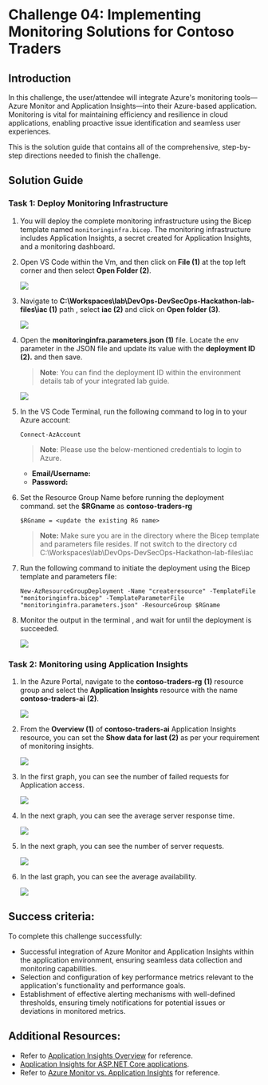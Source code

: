 # Challenge 04: Implementing Monitoring Solutions for Contoso Traders

## Introduction

In this challenge, the user/attendee will integrate Azure's monitoring tools—Azure Monitor and Application Insights—into their Azure-based application. Monitoring is vital for maintaining efficiency and resilience in cloud applications, enabling proactive issue identification and seamless user experiences.

This is the solution guide that contains all of the comprehensive, step-by-step directions needed to finish the challenge.

## Solution Guide

### Task 1: Deploy Monitoring Infrastructure

1. You will deploy the complete monitoring infrastructure using the Bicep template named `monitoringinfra.bicep`. The monitoring infrastructure includes Application Insights, a secret created for Application Insights, and a monitoring dashboard.

1. Open VS Code within the Vm, and then click on **File (1)** at the top left corner and then select **Open Folder (2)**.

    ![](../media/ex4-task1-1.png)

1. Navigate to **C:\Workspaces\lab\DevOps-DevSecOps-Hackathon-lab-files\iac (1)** path ,  select **iac (2)** and click on **Open folder (3)**.

    ![](../media/ex4-task1-2.png)

1. Open the **monitoringinfra.parameters.json (1)** file. Locate the env parameter in the JSON file and update its value with the **deployment ID (2).** and then save. 

   >**Note**: You can find the deployment ID within the environment details tab of your integrated lab guide.

   ![](../media/ex4-task1-3.png)
   
1. In the VS Code Terminal, run the following command to log in to your Azure account:

   ```
   Connect-AzAccount
   ```
   >**Note**: Please use the below-mentioned credentials to login to Azure.
      - **Email/Username:** <inject key="AzureAdUserEmail"></inject>
      - **Password:** <inject key="AzureAdUserPassword"></inject>
      
1. Set the Resource Group Name before running the deployment command. set the  **$RGname** as **contoso-traders-rg<inject key="Deploymentid" enableCopy="false" />**

   ```
   $RGname = <update the existing RG name>
   ```
   
   >**Note:** Make sure you are in the directory where the Bicep template and parameters file resides. 
    If not switch to the directory cd C:\Workspaces\lab\DevOps-DevSecOps-Hackathon-lab-files\iac
   
1. Run the following command to initiate the deployment using the Bicep template and parameters file:

   ```
   New-AzResourceGroupDeployment -Name "createresource" -TemplateFile "monitoringinfra.bicep" -TemplateParameterFile "monitoringinfra.parameters.json" -ResourceGroup $RGname
   ```
1. Monitor the output in the terminal , and wait for until the deployment is succeeded.

   ![](../media/ex4-task1-5.png)
   
### Task 2: Monitoring using Application Insights

1. In the Azure Portal, navigate to the **contoso-traders-rg<inject key="Deploymentid" enableCopy="false" />** **(1)** resource group and select the **Application Insights** resource with the name  **contoso-traders-ai<inject key="Deploymentid" enableCopy="false" />** **(2)**.

   ![](../media/ex4-task1-6.png)
   
1. From the **Overview (1)** of **contoso-traders-ai<inject key="Deploymentid" enableCopy="false" />** Application Insights resource, you can set the **Show data for last (2)** as per your requirement of monitoring insights.

   ![](../media/ex4-task1-7.png)
   
1. In the first graph, you can see the number of failed requests for Application access.

   ![](../media/upd-ex6-t1-failedrequests.png)
   
1. In the next graph, you can see the average server response time.

   ![](../media/upd-ex6-t1-server-response-time.png)
   
1. In the next graph, you can see the number of server requests.

   ![](../media/upd-ex6-t1-server-requests.png)
   
1. In the last graph, you can see the average availability.

   ![](../media/upd-ex6-t1-availability.png)  

## Success criteria:
To complete this challenge successfully:

- Successful integration of Azure Monitor and Application Insights within the application environment, ensuring seamless data collection and monitoring capabilities.
- Selection and configuration of key performance metrics relevant to the application's functionality and performance goals.
- Establishment of effective alerting mechanisms with well-defined thresholds, ensuring timely notifications for potential issues or deviations in monitored metrics.

## Additional Resources:

- Refer to [Application Insights Overview](https://learn.microsoft.com/en-us/azure/azure-monitor/app/app-insights-overview) for reference.
- [Application Insights for ASP.NET Core applications](https://learn.microsoft.com/en-us/azure/azure-monitor/app/asp-net-core?tabs=netcorenew%2Cnetcore6).
- Refer to [Azure Monitor vs. Application Insights](https://azurelib.com/azure-monitor-vs-application-insights/) for reference.
